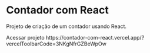 # Contador com React
 Projeto de criação de um contador usando React.
 <p>Acessar projeto https://contador-com-react.vercel.app/?vercelToolbarCode=3NKgNfrGZBeWpOw</p>
